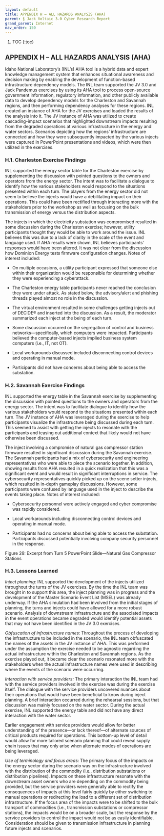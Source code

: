 ```yaml
---
layout: default
title: APPENDIX H – ALL HAZARDS ANALYSIS (AHA)      
parent: § Jack Voltaic 3.0 Cyber Research Report 
grand_parent: Internet
nav_order: 150 
---
```

<style>
.dont-break-out {
  /* These are technically the same, but use both */
  overflow-wrap: break-word;
  word-wrap: break-word;

  -ms-word-break: break-all;
  /* This is the dangerous one in WebKit, as it breaks things wherever */
  word-break: break-all;
  /* Instead use this non-standard one: */
  word-break: break-word;
}
</style>

1. TOC
{:toc}

## APPENDIX H – ALL HAZARDS ANALYSIS (AHA)
Idaho National Laboratory’s (INL’s) AHA tool is a hybrid data and expert knowledge management system that enhances situational awareness and decision making by enabling the development of function-based infrastructure dependency models. The INL team supported the JV 3.0 and Jack Pandemus exercises by using its AHA tool to process open-source government information, regulatory information, and other publicly available data to develop dependency models for the Charleston and Savannah regions, and then performing dependency analyses for these regions. INL created an instance of AHA for the JV exercises and loaded the results of the analysis into it. The JV instance of AHA was utilized to create cascading-impact scenarios that highlighted downstream impacts resulting from the degraded operations at various infrastructure in the energy and water sectors. Scenarios depicting how the regions’ infrastructure are connected and how they were subsequently impacted by the various injects were captured in PowerPoint presentations and videos, which were then utilized in the exercises.

### H.1. Charleston Exercise Findings
INL supported the energy sector table for the Charleston exercise by supplementing the discussion with pointed questions to the owners and operators from the energy sector. The intent was to facilitate a dialogue to identify how the various stakeholders would respond to the situations presented within each turn. The players from the energy sector did not seem to believe the injects would have a debilitating impact on their operations. This could have been rectified through interacting more with the stakeholders prior to the workshop as well as focusing on the bulk transmission of energy versus the distribution aspects.

The injects in which the electricity substation was compromised resulted in some discussion during the Charleston exercise; however, utility participants thought they would be able to work around the issue. INL believes this was due to a lack of clarity in the scale of the event and language used. If AHA results were shown, INL believes participants’ responses would have been altered. It was not clear from the discussion how Dominion Energy tests firmware configuration changes. Notes of interest included:

- On multiple occasions, a utility participant expressed that someone else within their organization would be responsible for determining whether they were experiencing a cyberattack. 

- The Charleston energy table participants never reached the conclusion they were under attack. As stated below, the advisory/alert and phishing threads played almost no role in the discussion. 

- The virtual environment resulted in some challenges getting injects out of DECIDE® and inserted into the discussion. As a result, the moderator summarized each inject at the being of each turn. 

- Some discussion occurred on the segregation of control and business networks—specifically, which computers were impacted. Participants believed the computer-based injects implied business system computers (i.e., IT, not OT). 

- Local workarounds discussed included disconnecting control devices and operating in manual mode. 

- Participants did not have concerns about being able to access the substation.

### H.2. Savannah Exercise Findings
INL supported the energy table in the Savannah exercise by supplementing the discussion with pointed questions to the owners and operators from the energy sector. The intent was to facilitate dialogue to identify how the various stakeholders would respond to the situations presented within each turn. The JV instance of AHA was leveraged during the exercise to help participants visualize the infrastructure being discussed during each turn. This seemed to assist with getting the injects to resonate with the participants and teasing out additional context that likely would not have otherwise been discussed.

The inject involving a compromise of natural gas compressor station firmware resulted in significant discussion during the Savannah exercise. The Savannah participants had a mix of cybersecurity and engineering representatives who were able to piece the scenario together. In addition, showing results from AHA resulted in a quick realization that this was a significant event and would result in significant interruptions in service. The cybersecurity representatives quickly picked up on the scene setter injects, which resulted in in-depth gameplay discussions. However, some participants were confused by language used in the inject to describe the events taking place. Notes of interest included:

- Cybersecurity personnel were actively engaged and cyber compromise was rapidly considered. 

- Local workarounds including disconnecting control devices and operating in manual mode. 

- Participants had no concerns about being able to access the substation. Participants discussed potentially involving company security personnel in the response.

Figure 26: Excerpt from Turn 5 PowerPoint Slide—Natural Gas Compressor Stations

### H.3. Lessons Learned
*Inject planning:* INL supported the development of the injects utilized throughout the turns of the JV exercises. By the time the INL team was brought in to support this area, the inject planning was in progress and the development of the Master Scenario Event List (MSEL) was already underway. If the AHA simulation had been involved from the initial stages of planning, the turns and injects could have allowed for a more robust scenario. Analysis of downstream infrastructure and the associated impacts in the event operations became degraded would identify potential assets that may not have been identified in the JV 3.0 exercises.

*Obfuscation of infrastructure names:* Throughout the process of developing the infrastructure to be included in the scenario, the INL team obfuscated the names of the assets in the JV instance of AHA. This was performed under the assumption the exercise needed to be agnostic regarding the actual infrastructure within the Charleston and Savannah regions. As the exercise played out, it became clear the scenario resonated more with the stakeholders when the actual infrastructure names were used in describing where the events of the scenario were occurring.

*Interaction with service providers:* The primary interaction the INL team had with the service providers involved in the exercise was during the exercise itself. The dialogue with the service providers uncovered nuances about their operations that would have been beneficial to know during inject planning. A brief interaction occurred during the rehearsal sessions, but that discussion was mainly focused on the water sector. During the actual exercise, INL supported the energy table and did not have any direct interaction with the water sector.

Earlier engagement with service providers would allow for better understanding of the presence—or lack thereof—of alternate sources of critical products required for operations. This bottom-up level of detail would allow for more tailored scenario planning that could reveal supply chain issues that may only arise when alternate modes of operations are being leveraged.

*Use of terminology and focus areas:* The primary focus of the impacts on the energy sector during the scenario was on the infrastructure involved with the distribution of the commodity (i.e., distribution substations or distribution pipelines). Impacts on these infrastructure resonate with the downstream asset owners who are depending on the commodity being provided, but the service providers were generally able to rectify the consequences of impacts at this level fairly quickly by either switching to manual operations or redirecting the load to a different set of distribution infrastructure. If the focus area of the impacts were to be shifted to the bulk transport of commodities (i.e., transmission substations or compressor stations), the impacts would be on a broader scale, but the response by the service providers to control the impact would not be as easily identifiable. Consideration should be given to transmission infrastructure in planning future injects and scenarios.

</div>
